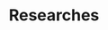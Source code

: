 ---
title: "Researches"
layout: researches
permalink: /researches/
author_profile: true
sidebar_main: true
---